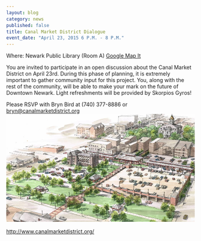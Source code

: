 ```yaml
---
layout: blog
category: news
published: false
title: Canal Market District Dialogue
event_date: "April 23, 2015 6 P.M. - 8 P.M."
---
```



Where: Newark Public Library (Room A)
[Google Map It](https://www.google.com/maps?daddr=Newark+Public+Library&hl=en)

You are invited to participate in an open discussion about the Canal Market District on April 23rd. During this phase of planning, it is extremely important to gather community input for this project. You, along with the rest of the community, will be able to make your mark on the future of Downtown Newark. Light refreshments will be provided by Skorpios Gyros!

Please RSVP with Bryn Bird at (740) 377-8886 or bryn@canalmarketdistrict.org
![canal-market-district.jpg](/public/images/canal-market-district.jpg)

http://www.canalmarketdistrict.org/


